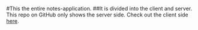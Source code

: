 #This the entire notes-application. 
##It is divided into the client and server. This repo on GitHub only shows the server side. Check out the client side [here](https://github.com/gmatt20/notes-app-frontend).
